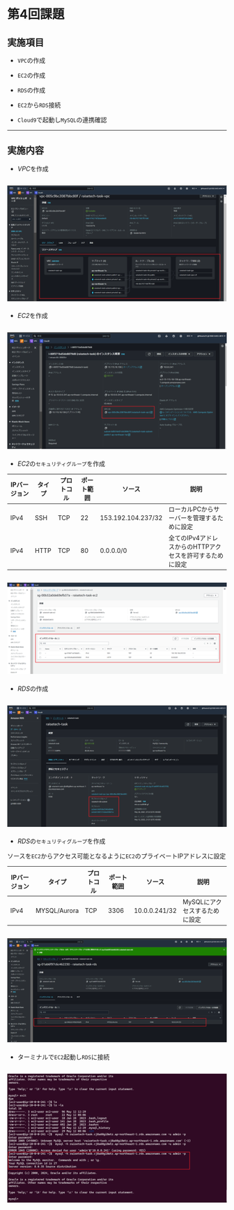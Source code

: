 # 第4回課題

## 実施項目


- `VPC`の作成


- `EC2`の作成


- `RDS`の作成


- `EC2`から`RDS`接続


- `Cloud9`で起動し`MySQL`の連携確認


----
## 実施内容

- *VPC*を作成

![Image 1](image/VPC.png)
----

- *EC2*を作成

![Image 2](image/EC2.png)
----

- *EC2*の`セキュリティグループ`を作成

| IPバージョン | タイプ      | プロトコル | ポート範囲 | ソース    | 説明                                                       | 
| ------------ | ----------- | ---------- | ---------- | --------- | ---------------------------------------------------------- | 
| IPv4         | SSH         | TCP        | 22         | 153.192.104.237/32 | ローカルPCからサーバーを管理するために設定                 | 
| IPv4         | HTTP        | TCP        | 80         | 0.0.0.0/0 | 全てのIPv4アドレスからのHTTPアクセスを許可するために設定 | 

![Image 3](image/security-group-for-ec2.png)
----

- *RDS*の作成

![Image 4](image/RDS.png)
----

- *RDS*の`セキュリティグループ`を作成

ソースを`EC2`からアクセス可能となるように`EC2`のプライベートIPアドレスに設定

| IPバージョン | タイプ       | プロトコル | ポート範囲 | ソース    | 説明                          | 
| ------------ | ------------ | ---------- | ---------- | --------- | ----------------------------- | 
| IPv4         | MYSQL/Aurora | TCP        | 3306       | 10.0.0.241/32 | MySQLにアクセスするために設定 | 

![Image 5](image/security-group-for-rds.png)
----

- ターミナルで`EC2`起動し`RDS`に接続

![Image 6](image/EC2-connect-RDS.png)
----
